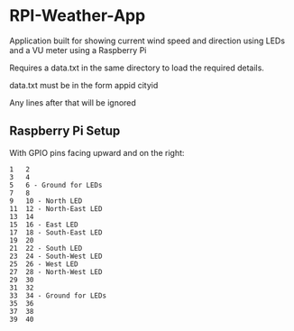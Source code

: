 # RPI-Weather-App
Application built for showing current wind speed and direction using LEDs and a VU meter using a Raspberry Pi

Requires a data.txt in the same directory to load the required details.

data.txt must be in the form
appid
cityid

Any lines after that will be ignored

## Raspberry Pi Setup ##

With GPIO pins facing upward and on the right:

```
1	2
3	4
5	6 - Ground for LEDs
7	8
9	10 - North LED
11	12 - North-East LED
13	14
15	16 - East LED
17	18 - South-East LED
19	20
21	22 - South LED
23	24 - South-West LED
25	26 - West LED
27	28 - North-West LED
29	30
31	32
33	34 - Ground for LEDs
35	36
37	38
39	40
```
